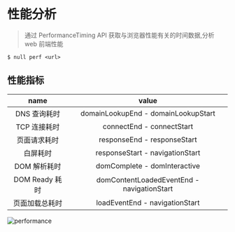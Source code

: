 # 性能分析

> 通过 PerformanceTiming API 获取与浏览器性能有关的时间数据,分析 web 前端性能

```shell
$ null perf <url>
```

## 性能指标

|      name      |                   value                    |
| :------------: | :----------------------------------------: |
|  DNS 查询耗时  |    domainLookupEnd - domainLookupStart     |
|  TCP 连接耗时  |         connectEnd - connectStart          |
|  页面请求耗时  |        responseEnd - responseStart         |
|    白屏耗时    |      responseStart - navigationStart       |
|  DOM 解析耗时  |        domComplete - domInteractive        |
| DOM Ready 耗时 | domContentLoadedEventEnd - navigationStart |
| 页面加载总耗时 |       loadEventEnd - navigationStart       |

![performance](/null-cli/performance.gif)
